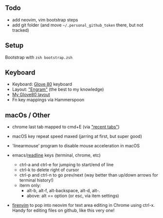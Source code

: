 ## Todo
- add neovim, vim bootstrap steps
- add git folder (and move `~/.personal_github_token` there, but not tracked)

## Setup
Bootstrap with `zsh bootstrap.zsh`

## Keyboard
- Keyboard: [Glove 80](https://www.moergo.com/collections/glove80-keyboards) keyboard
- Layout: ["Engram"](https://engram.dev/) (the best to my knowledge)
- [My Glove80 layout](https://my.glove80.com/#/layout/user/8c6c5fdf-f14b-40e7-bed5-a3e2bb39f60a)
- Fn key mappings via Hammerspoon

## macOs / Other
- chrome last tab mapped to cmd+E (via ["recent tabs"](https://chrome.google.com/webstore/detail/recent-tabs/ocllfmhjhfmogablefmibmjcodggknml?hl=en))

- macOS key repeat speed maxed (jarring at first, but super good)

- 'linearmouse' program to disable mouse acceleration in macOS

-  emacs/[readline](https://tiswww.case.edu/php/chet/readline/readline.html) keys (terminal, chrome, etc)
    - ctrl-a and ctrl-e for jumping to start/end of line
    - ctrl-k to delete right of cursor
    - ctrl-p and ctrl-n to go prev/next (way better than up/down arrows for terminal history!)
    - iterm only:
        - alt-b, alt-f, alt-backspace, alt-d, alt-.
        - above: alt == option (or esc, via item settings)  
   
- [firenvim](https://github.com/glacambre/firenvim) to pop into neovim for text area editing in Chrome using ctrl-x. Handy for editing files on github, like this very one!
